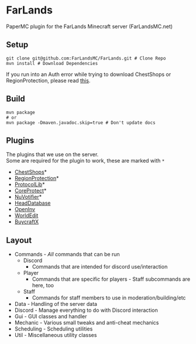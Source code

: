 # FarLands

PaperMC plugin for the FarLands Minecraft server (FarLandsMC.net)

## Setup

```shell
git clone git@github.com:FarLandsMC/FarLands.git # Clone Repo
mvn install # Download Dependencies
```

If you run into an Auth error while trying to download ChestShops or RegionProtection, please read [this](https://github.com/FarLandsMC/FarLands/wiki/Authentication-Failed-error-when-downloading-maven-dependencies).

## Build

```shell
mvn package
# or
mvn package -Dmaven.javadoc.skip=true # Don't update docs
```

## Plugins

The plugins that we use on the server.  
Some are required for the plugin to work, these are marked with `*`

- [ChestShops](https://github.com/FarLandsMC/ChestShops)*
- [RegionProtection](https://github.com/FarLandsMC/RegionProtection)*
- [ProtocolLib](https://www.spigotmc.org/resources/protocollib.1997/)*
- [CoreProtect](https://www.spigotmc.org/resources/coreprotect.8631/)*
- [NuVotifier](https://www.spigotmc.org/resources/nuvotifier.13449/)*
- [HeadDatabase](https://www.spigotmc.org/resources/head-database.14280/)
- [OpenInv](https://dev.bukkit.org/projects/openinv)
- [WorldEdit](https://dev.bukkit.org/projects/worldedit)
- [BuycraftX](https://www.spigotmc.org/resources/buycraftx-bungeecord.25191/)

## Layout

- Commands - *All* commands that can be run
  - Discord
    - Commands that are intended for discord use/interaction
  - Player
    - Commands that are specific for players - Staff subcommands are here, too
  - Staff
    - Commands for staff members to use in moderation/building/etc
- Data - Handling of the server data
- Discord - Manage everything to do with Discord interaction 
- Gui - GUI classes and handler
- Mechanic - Various small tweaks and anti-cheat mechanics
- Scheduling - Scheduling utilities
- Util - Miscellaneous utility classes
